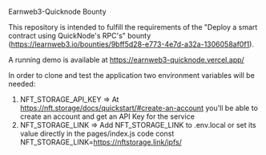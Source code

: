 Earnweb3-Quicknode Bounty

This repository is intended to fulfill the requirements of the "Deploy a smart contract using QuickNode's RPC's" bounty (https://learnweb3.io/bounties/9bff5d28-e773-4e7d-a32a-1306058af0f1).

A running demo is available at https://earnweb3-quicknode.vercel.app/

In order to clone and test the application two environment variables will be needed:

1) NFT_STORAGE_API_KEY => At https://nft.storage/docs/quickstart/#create-an-account you'll be able to create an account and get an API Key for the service
2) NFT_STORAGE_LINK =>  Add NFT_STORAGE_LINK to .env.local or set its value directly in the pages/index.js code 
    const NFT_STORAGE_LINK=https://nftstorage.link/ipfs/
